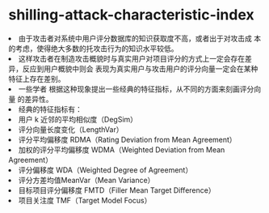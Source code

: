 # shilling-attack-characteristic-index
<li>由于攻击者对系统中用户评分数据库的知识获取度不高，或者出于对攻击成
本的考虑，使得绝大多数的托攻击行为的知识水平较低。</li>
<li>这样攻击者在制造攻击概貌时与真实用户对项目评分的方式上一定会存在差异，反应到用户概貌中则会
表现为真实用户与攻击用户的评分向量一定会在某种特征上存在差别。
<li>一些学者
根据这种现象提出一些经典的特征指标，从不同的方面来刻画评分向量
的差异性。
<li>经典的特征指标有：
<li>用户 k 近邻的平均相似度（DegSim）
<li>评分向量长度变化（LengthVar）
<li>评分平均偏移度 RDMA（Rating Deviation from Mean Agreement）
<li>加权的评分平均偏移度 WDMA（Weighted Deviation from Mean Agreement）
<li>评分偏移度 WDA（Weighted Degree of Agreement）
<li>评分方差均值MeanVar（Mean Variance）
<li>目标项目评分偏移度 FMTD（Filler Mean Target Difference）
<li>项目关注度 TMF（Target Model Focus）
